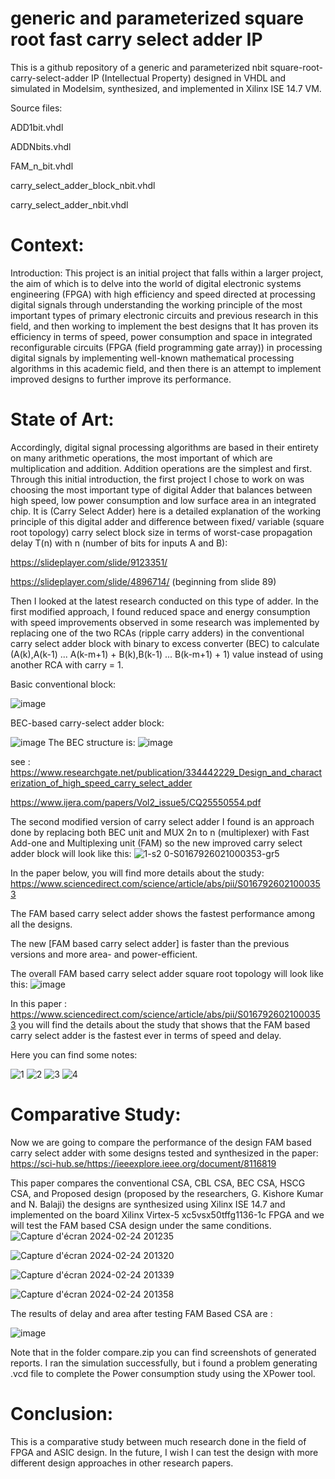# generic and parameterized square root fast carry select adder IP
This is a github repository of a generic and parameterized nbit square-root-carry-select-adder IP (Intellectual Property) designed in VHDL and simulated in Modelsim, synthesized, and implemented in Xilinx ISE 14.7 VM.

Source files: 

ADD1bit.vhdl

ADDNbits.vhdl

FAM_n_bit.vhdl

carry_select_adder_block_nbit.vhdl

carry_select_adder_nbit.vhdl

# Context:
Introduction: This project is an initial project that falls within a larger project, the aim of which is to delve into the world of digital electronic systems engineering (FPGA) with high efficiency and speed directed at processing digital signals through understanding the working principle of the most important types of primary electronic circuits and previous research in this field, and then working to implement the best designs that It has proven its efficiency in terms of speed, power consumption and space in integrated reconfigurable circuits (FPGA (field programming gate array)) in processing digital signals by implementing well-known mathematical processing algorithms in this academic field, and then there is an attempt to implement improved designs to further improve its performance.

# State of Art:
Accordingly, digital signal processing algorithms are based in their entirety on many arithmetic operations, the most important of which are multiplication and addition. Addition operations are the simplest and first. Through this initial introduction, the first project I chose to work on was choosing the most important type of digital Adder that balances between high speed, low power consumption and low surface area in an integrated chip. It is (Carry Select Adder) here is a detailed explanation of the working principle of this digital adder and difference between fixed/ variable (square root topology) carry select block size in terms of worst-case propagation delay T(n) with n (number of bits for inputs A and B):

https://slideplayer.com/slide/9123351/

https://slideplayer.com/slide/4896714/ (beginning from slide 89)

Then I looked at the latest research conducted on this type of adder. In the first modified approach, I found reduced space and energy consumption with speed improvements observed in some research was implemented by replacing one of the two RCAs (ripple carry adders) in the conventional carry select adder block with binary to excess converter (BEC) to calculate 
(A(k),A(k-1) ... A(k-m+1) + B(k),B(k-1) ... B(k-m+1) + 1) value instead of using another RCA with carry = 1.

Basic conventional block: 

![image](https://github.com/Fouad1999Elkhiati/generic-square-root-carry-select-adder-IP/assets/160315289/daba019c-01a6-43a3-8ca6-9f9d589a739c)

BEC-based carry-select adder block: 

![image](https://github.com/Fouad1999Elkhiati/generic-square-root-carry-select-adder-IP/assets/160315289/63d93f0c-b96f-40dc-ae10-f6ac8389055f)
The BEC structure is: 
![image](https://github.com/Fouad1999Elkhiati/generic-square-root-carry-select-adder-IP/assets/160315289/1f1ce7dc-ce13-4efe-8e8b-ecbb614ccb29)



see : https://www.researchgate.net/publication/334442229_Design_and_characterization_of_high_speed_carry_select_adder

https://www.ijera.com/papers/Vol2_issue5/CQ25550554.pdf

The second modified version of carry select adder I found is an approach done by replacing both BEC unit and MUX 2n to n (multiplexer) with Fast Add-one and Multiplexing unit (FAM) so the new improved carry select adder block will look like this:
![1-s2 0-S0167926021000353-gr5](https://github.com/Fouad1999Elkhiati/generic-square-root-carry-select-adder-IP/assets/160315289/fba82273-adb7-4503-b54a-170099fdb18e)

In the paper below, you will find more details about the study: https://www.sciencedirect.com/science/article/abs/pii/S0167926021000353

The FAM based carry select adder shows the fastest performance among all the designs.

The new [FAM based carry select adder] is faster than the previous versions and more area- and power-efficient.

The overall FAM based carry select adder square root topology will look like this:
![image](https://github.com/Fouad1999Elkhiati/generic-square-root-carry-select-adder-IP/assets/160315289/1766531e-3860-4023-94f0-c6201f97e844)

In this paper : https://www.sciencedirect.com/science/article/abs/pii/S0167926021000353 you will find the details about the study that shows that the FAM based carry select adder is the fastest ever in terms of speed and delay.

Here you can find some notes: 

![1](https://github.com/Fouad1999Elkhiati/generic-parameterized-fast-square-root-carry-select-adder-IP/assets/160315289/b43ab6eb-da4a-4c85-9551-0a05d8ad5b5f)
![2](https://github.com/Fouad1999Elkhiati/generic-parameterized-fast-square-root-carry-select-adder-IP/assets/160315289/d4b7e76a-362b-4531-aed3-16e4a9f50e41)
![3](https://github.com/Fouad1999Elkhiati/generic-parameterized-fast-square-root-carry-select-adder-IP/assets/160315289/701acda6-7367-4259-b8ba-d2201dd415c3)
![4](https://github.com/Fouad1999Elkhiati/generic-parameterized-fast-square-root-carry-select-adder-IP/assets/160315289/9a5ec529-fcba-4022-9593-006e0bdcff1a)





# Comparative Study:
Now we are going to compare the performance of the design FAM based carry select adder with some designs tested and synthesized in the paper: https://sci-hub.se/https://ieeexplore.ieee.org/document/8116819

This paper compares the conventional CSA, CBL CSA, BEC CSA, HSCG CSA, and Proposed design (proposed by the researchers, G. Kishore Kumar and N. Balaji) the designs are synthesized using Xilinx ISE 14.7 and implemented on the board Xilinx Virtex-5
xc5vsx50tffg1136-1c FPGA and we will test the FAM based CSA design under the same conditions.
![Capture d'écran 2024-02-24 201235](https://github.com/Fouad1999Elkhiati/generic-square-root-carry-select-adder-IP/assets/160315289/bf827633-5f6a-46cc-b5bc-ec10d85c5018)

![Capture d'écran 2024-02-24 201320](https://github.com/Fouad1999Elkhiati/generic-square-root-carry-select-adder-IP/assets/160315289/b6ee6b6d-0e87-4e79-ae1c-4e84a9504050)

![Capture d'écran 2024-02-24 201339](https://github.com/Fouad1999Elkhiati/generic-square-root-carry-select-adder-IP/assets/160315289/d3b4be5b-cd53-4837-909e-2a207f773d60)

![Capture d'écran 2024-02-24 201358](https://github.com/Fouad1999Elkhiati/generic-square-root-carry-select-adder-IP/assets/160315289/c738b0ed-581f-4289-ba4b-95ac27e4ea07)

The results of delay and area after testing FAM Based CSA are : 

![image](https://github.com/Fouad1999Elkhiati/generic-square-root-carry-select-adder-IP/assets/160315289/5cb65ce7-08e1-44b1-9d43-5dfc4c78998a)

Note that in the folder compare.zip you can find screenshots of generated reports. I ran the simulation successfully, but i found a problem generating .vcd file to complete the Power consumption study using the XPower tool.

# Conclusion:

This is a comparative study between much research done in the field of FPGA and ASIC design. In the future, I wish I can test the design with more different design approaches in other research papers.
